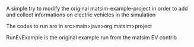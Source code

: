 A simple try to modify the original matsim-example-project in order to add and collect informations on electric vehicles in the simulation

The codes to run are in src>main>java>org.matsim>project

RunEvExample is the original example run from the matsim EV contrib